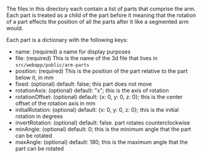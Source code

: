 
The files in this directory each contain a list of parts that comprise the arm. Each part is treated as a child of the part before it meaning that the rotation of a part effects the position of all the parts after it like a segmented arm would. 

Each part is a dictionary with the following keys:

- name: (required) a name for display purposes
- file: (required) This is the name of the 3d file that
lives in `src/webapp/public/arm-parts`
- position: (required) This is the position of the part relative to the part below it, in mm
- fixed: (optional) default: false; this part does not move
- rotationAxis: (optional) default: "x";  this is the axis of rotation
- rotationOffset: (optional) default: {x: 0, y: 0, z: 0}; this is the center offset of the rotation axis in mm
- initialRotation: (optional) default: {x: 0, y: 0, z: 0}; this is the initial rotation in degrees
- invertRotation: (optional) default: false.  part rotates counterclockwise
- minAngle: (optional) default: 0; this is the minimum angle that the part can be rotated
- maxAngle: (optional) default: 180; this is the maximum angle that the part can be rotated

